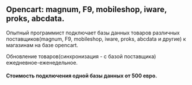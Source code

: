 ## Opencart: magnum, F9, mobileshop, iware, proks, abcdata.

Опытный программист подключает базы данных товаров различных поставщиков(magnum, F9, mobileshop, iware, proks, abcdata и другие) к магазинам на базе opencart.

Обновление товаров(синхронизация - с базой поставщика) ежедневное-еженедельное.

#### Стоимость подключения одной базы данных от 500 евро.
